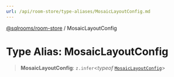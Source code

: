 ```yaml
---
url: /api/room-store/type-aliases/MosaicLayoutConfig.md
---
```

[@sqlrooms/room-store](../index.md) / MosaicLayoutConfig

# Type Alias: MosaicLayoutConfig

> **MosaicLayoutConfig**: `z.infer`<*typeof* [`MosaicLayoutConfig`](../variables/MosaicLayoutConfig.md)>

